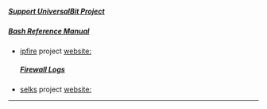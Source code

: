 ##### [Support UniversalBit Project](https://github.com/universalbit-dev/universalbit-dev/tree/main/support)
##### [Bash Reference Manual](https://www.gnu.org/software/bash/manual/html_node/index.html)

* [ipfire](https://en.wikipedia.org/wiki/IPFire)
  project [website:](https://www.ipfire.org/)
  ##### [Firewall Logs](https://github.com/universalbit-dev/universalbit-dev/tree/main/ipfire/firewall_logs)
* [selks](https://github.com/StamusNetworks/SELKS/blob/master/README.rst)
  project [website:](https://www.stamus-networks.com/selks)

---
